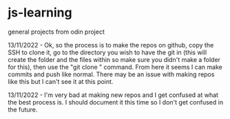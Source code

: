 # js-learning
general projects from odin project

13/11/2022 - Ok, so the process is to make the repos on github, copy the SSH to clone it, go to the directory you wish to have the git in (this will create the folder and the files within so make sure you didn't make a folder for this), then use the "git clone <SSH>" command. From here it seems I can make commits and push like normal. There may be an issue with making repos like this but I can't see it at this point.

13/11/2022 - I'm very bad at making new repos and I get confused at what the best process is. I should document it this time so I don't get confused in the future.